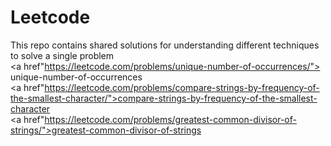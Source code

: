 # Leetcode
This repo contains shared solutions for understanding different techniques to solve a single problem
<br>
<a href"https://leetcode.com/problems/unique-number-of-occurrences/"> unique-number-of-occurrences </a>
<br>
<a href"https://leetcode.com/problems/compare-strings-by-frequency-of-the-smallest-character/">compare-strings-by-frequency-of-the-smallest-character</a>
<br>
<a href"https://leetcode.com/problems/greatest-common-divisor-of-strings/">greatest-common-divisor-of-strings</a>
<br>


